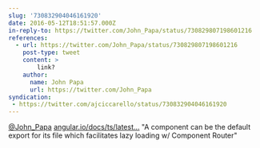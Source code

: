 ```yaml
---
slug: '730832904046161920'
date: 2016-05-12T18:51:57.000Z
in-reply-to: https://twitter.com/John_Papa/status/730829807198601216
references:
  - url: https://twitter.com/John_Papa/status/730829807198601216
    post-type: tweet
    content: >
        link?
    author:
      name: John Papa
      url: https://twitter.com/John_Papa
syndication:
 - https://twitter.com/ajciccarello/status/730832904046161920
---
```


[@John_Papa](https://twitter.com/John_Papa) [angular.io/docs/ts/latest…](https://angular.io/docs/ts/latest/guide/style-guide.html#!#single-responsibility) "A component can be the default export for its file which facilitates lazy loading w/ Component Router"
